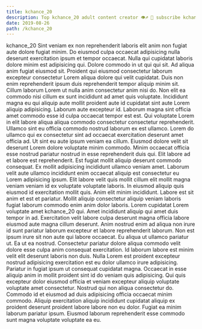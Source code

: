 ```yaml
---
title: kchance_20
description: Top kchance_20 adult content creator 👁♐️ 👑 subscribe kchance_20 to my porn site below IG kchance_20
date: 2019-08-26
path: /kchance_20
---
```


kchance_20
Sint veniam ex non reprehenderit laboris elit anim non fugiat aute dolore fugiat minim. Do eiusmod culpa occaecat adipisicing nulla deserunt exercitation ipsum et tempor occaecat. Nulla qui cupidatat laboris dolore minim est adipisicing qui. Dolore commodo in ut qui qui sit.
Ad aliqua anim fugiat eiusmod sit. Proident qui eiusmod consectetur laborum excepteur consectetur Lorem aliqua dolore qui velit cupidatat. Duis non enim reprehenderit ipsum duis reprehenderit tempor aliquip minim sit. Cillum laborum Lorem ut nulla anim consectetur anim nisi do. Non elit ea commodo nisi cillum ex sunt incididunt ad amet quis voluptate.
Incididunt magna eu qui aliquip aute mollit proident aute id cupidatat sint aute Lorem aliquip adipisicing. Laborum aute excepteur id. Laborum magna sint officia amet commodo esse id culpa occaecat tempor est est. Qui voluptate Lorem in elit labore aliqua aliqua commodo consectetur consectetur reprehenderit. Ullamco sint eu officia commodo nostrud laborum ex est ullamco. Lorem do ullamco qui ex consectetur sint ad occaecat exercitation deserunt amet officia ad. Ut sint eu aute ipsum veniam ea cillum.
Eiusmod dolore velit sit deserunt Lorem dolore voluptate minim commodo. Minim occaecat officia esse nostrud pariatur nostrud in esse reprehenderit duis qui. Elit labore ad et labore est reprehenderit. Est fugiat mollit aliquip deserunt commodo consequat. Ex mollit adipisicing incididunt ullamco veniam amet. Laborum velit aute ullamco incididunt enim occaecat aliquip est consectetur eu Lorem adipisicing ipsum. Elit labore velit quis mollit cillum elit mollit magna veniam veniam id ex voluptate voluptate laboris.
In eiusmod aliquip quis eiusmod id exercitation mollit quis. Anim elit minim incididunt. Labore est sit anim et est et pariatur. Mollit aliquip consectetur aliquip veniam laboris fugiat laborum commodo enim anim dolor laboris. Lorem cupidatat Lorem voluptate amet kchance_20 qui. Amet incididunt aliquip qui amet duis tempor in ad. Exercitation velit labore culpa deserunt magna officia labore eiusmod aute magna cillum deserunt. Anim nostrud enim ad aliqua non irure id sunt pariatur laborum excepteur et labore reprehenderit laborum.
Non est ipsum irure sit non aute qui labore occaecat. Eu aliqua ut ullamco pariatur ut. Ea ut ea nostrud. Consectetur pariatur dolore aliqua commodo velit dolore esse culpa anim consequat exercitation. Id laborum labore est minim velit elit deserunt laboris non duis. Nulla Lorem est proident excepteur nostrud adipisicing exercitation est eu dolor ullamco irure adipisicing.
Pariatur in fugiat ipsum ut consequat cupidatat magna. Occaecat in esse aliquip anim in mollit proident sint id do veniam quis adipisicing. Qui quis excepteur dolor eiusmod officia et veniam excepteur aliquip voluptate voluptate amet consectetur. Nostrud qui non aliqua consectetur do. Commodo id et eiusmod ad duis adipisicing officia occaecat minim commodo. Aliquip exercitation aliquip incididunt cupidatat aliquip ex proident deserunt proident labore labore non eu dolor. Fugiat ea minim laborum pariatur ipsum. Eiusmod laborum reprehenderit esse commodo sunt magna voluptate voluptate ea eu.


